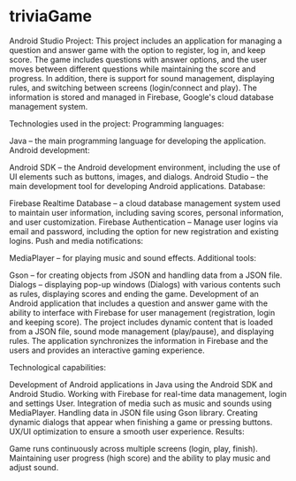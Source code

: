# triviaGame
Android Studio Project:
This project includes an application for managing a question and answer game with the option to register, log in, and keep score. The game includes questions with answer options, and the user moves between different questions while maintaining the score and progress. In addition, there is support for sound management, displaying rules, and switching between screens (login/connect and play). The information is stored and managed in Firebase, Google's cloud database management system.

Technologies used in the project:
Programming languages:

Java – the main programming language for developing the application.
Android development:

Android SDK – the Android development environment, including the use of UI elements such as buttons, images, and dialogs.
Android Studio – the main development tool for developing Android applications.
Database:

Firebase Realtime Database – a cloud database management system used to maintain user information, including saving scores, personal information, and user customization.
Firebase Authentication – Manage user logins via email and password, including the option for new registration and existing logins.
Push and media notifications:

MediaPlayer – for playing music and sound effects.
Additional tools:

Gson – for creating objects from JSON and handling data from a JSON file.
Dialogs – displaying pop-up windows (Dialogs) with various contents such as rules, displaying scores and ending the game.
Development of an Android application that includes a question and answer game with the ability to interface with Firebase for user management (registration, login and keeping score). The project includes dynamic content that is loaded from a JSON file, sound mode management (play/pause), and displaying rules. The application synchronizes the information in Firebase and the users and provides an interactive gaming experience.

Technological capabilities:

Development of Android applications in Java using the Android SDK and Android Studio.
Working with Firebase for real-time data management, login and settings User.
Integration of media such as music and sounds using MediaPlayer.
Handling data in JSON file using Gson library.
Creating dynamic dialogs that appear when finishing a game or pressing buttons.
UX/UI optimization to ensure a smooth user experience.
Results:

Game runs continuously across multiple screens (login, play, finish).
Maintaining user progress (high score) and the ability to play music and adjust sound.
